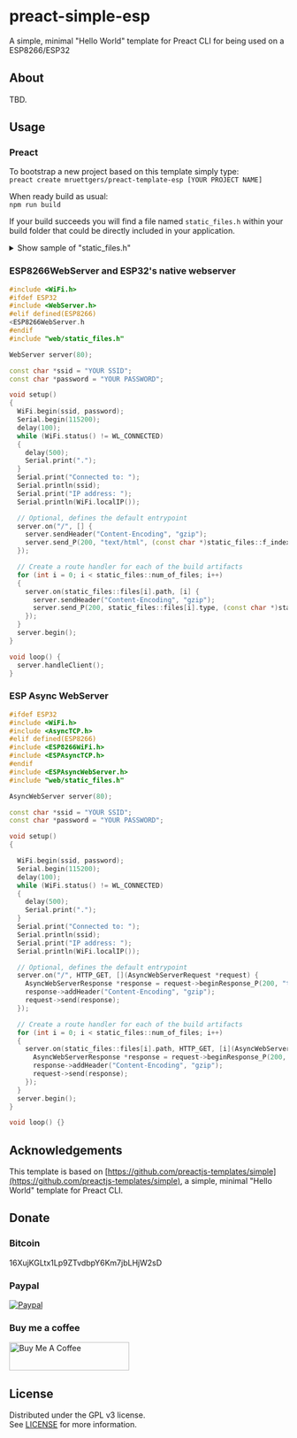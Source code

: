 # preact-simple-esp

A simple, minimal "Hello World" template for Preact CLI for being used on a ESP8266/ESP32

## About

TBD.

## Usage

### Preact

To bootstrap a new project based on this template simply type:  
`preact create mruettgers/preact-template-esp [YOUR PROJECT NAME]`

When ready build as usual:  
`npm run build`

If your build succeeds you will find a file named `static_files.h` within your build folder that could be directly included in your application.
<details>
  <summary>Show sample of "static_files.h"</summary>
    
  ```c++
#pragma once
namespace static_files
{
    struct file
    {
        const char *path;
        uint32_t size;
        const char *type;
        const uint8_t *contents;
    };
    
    const uint32_t f_index_html_size PROGMEM = 350;     
    const uint8_t f_index_html_contents[] PROGMEM = {        
        0x1f, 0x8b, 0x08, ...
    };
    
    const uint32_t f_bundle_c3928_css_size PROGMEM = 108;     
    const uint8_t f_bundle_c3928_css_contents[] PROGMEM = {        
        0x1f, 0x8b, 0x08, ...
    };
    
    const file files[] PROGMEM = {  
        {.path = "/index.html",
            .size = f_index_html_size,
            .type = "text/html",
            .contents = f_index_html_contents},
        {.path = "/bundle.c3928.css",
            .size = f_bundle_c3928_css_size,
            .type = "text/css",
            .contents = f_bundle_c3928_css_contents},
    };

    const uint8_t num_of_files PROGMEM = sizeof(files) / sizeof(const file);
}
```
</details>

### ESP8266WebServer and ESP32's native webserver

```c++
#include <WiFi.h>
#ifdef ESP32
#include <WebServer.h>
#elif defined(ESP8266)
<ESP8266WebServer.h
#endif
#include "web/static_files.h"

WebServer server(80);

const char *ssid = "YOUR SSID";
const char *password = "YOUR PASSWORD";

void setup()
{
  WiFi.begin(ssid, password);
  Serial.begin(115200);
  delay(100);
  while (WiFi.status() != WL_CONNECTED)
  {
    delay(500);
    Serial.print(".");
  }
  Serial.print("Connected to: ");
  Serial.println(ssid);
  Serial.print("IP address: ");
  Serial.println(WiFi.localIP());

  // Optional, defines the default entrypoint
  server.on("/", [] {
    server.sendHeader("Content-Encoding", "gzip");
    server.send_P(200, "text/html", (const char *)static_files::f_index_html_contents, static_files::f_index_html_size);
  });

  // Create a route handler for each of the build artifacts
  for (int i = 0; i < static_files::num_of_files; i++)
  {
    server.on(static_files::files[i].path, [i] {
      server.sendHeader("Content-Encoding", "gzip");
      server.send_P(200, static_files::files[i].type, (const char *)static_files::files[i].contents, static_files::files[i].size);
    });
  }
  server.begin();
}

void loop() {
  server.handleClient();
}
```

### ESP Async WebServer

```c++
#ifdef ESP32
#include <WiFi.h>
#include <AsyncTCP.h>
#elif defined(ESP8266)
#include <ESP8266WiFi.h>
#include <ESPAsyncTCP.h>
#endif
#include <ESPAsyncWebServer.h>
#include "web/static_files.h"

AsyncWebServer server(80);

const char *ssid = "YOUR SSID";
const char *password = "YOUR PASSWORD";

void setup()
{

  WiFi.begin(ssid, password);
  Serial.begin(115200);
  delay(100);
  while (WiFi.status() != WL_CONNECTED)
  {
    delay(500);
    Serial.print(".");
  }
  Serial.print("Connected to: ");
  Serial.println(ssid);
  Serial.print("IP address: ");
  Serial.println(WiFi.localIP());

  // Optional, defines the default entrypoint
  server.on("/", HTTP_GET, [](AsyncWebServerRequest *request) {
    AsyncWebServerResponse *response = request->beginResponse_P(200, "text/html", static_files::f_index_html_contents, static_files::f_index_html_size);
    response->addHeader("Content-Encoding", "gzip");
    request->send(response);
  });

  // Create a route handler for each of the build artifacts
  for (int i = 0; i < static_files::num_of_files; i++)
  {
    server.on(static_files::files[i].path, HTTP_GET, [i](AsyncWebServerRequest *request) {
      AsyncWebServerResponse *response = request->beginResponse_P(200, static_files::files[i].type, static_files::files[i].contents, static_files::files[i].size);
      response->addHeader("Content-Encoding", "gzip");
      request->send(response);
    });
  }
  server.begin();
}

void loop() {}
```

## Acknowledgements

This template is based on [https://github.com/preactjs-templates/simple](https://github.com/preactjs-templates/simple), a simple, minimal "Hello World" template for Preact CLI.

## Donate

### Bitcoin
16XujKGLtx1Lp9ZTvdbpY6Km7jbLHjW2sD

### Paypal
[![Paypal](https://www.paypalobjects.com/en_US/DK/i/btn/btn_donateCC_LG.gif)](https://www.paypal.com/cgi-bin/webscr?cmd=_s-xclick&hosted_button_id=GK95YZCEGJT84)

### Buy me a coffee
<a href="https://www.buymeacoffee.com/fkqeNT2" target="_blank"><img src="https://cdn.buymeacoffee.com/buttons/default-green.png" alt="Buy Me A Coffee" height="51" width="217"></a>

## License

Distributed under the GPL v3 license.  
See [LICENSE](LICENSE) for more information.

